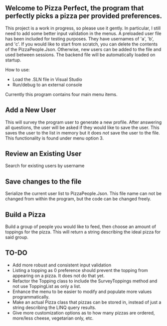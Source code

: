 ## Welcome to Pizza Perfect, the program that perfectly picks a pizza per provided preferences.

This project is a work in progress, so please use it gently. In particular, I still need to add some better input validation in the menus. A preloaded user file has been included for testing purposes. They have usernames of 'a', 'b', and 'c'. If you would like to start from scratch, you can delete the contents of the PizzaPeople.Json. Otherwise, new users can be added to the file and used between sessions. The backend file will be automatically loaded on startup.

How to use:
* Load the .SLN file in Visual Studio
* Run/debug to an external console

Currently this program contains four main menu items.

## Add a New User

This will survey the program user to generate a new profile. After answering all questions, the user will be asked if they would like to save the user. This saves the user to the list in memory but it does *not* save the user to the file. This functionality is found under menu option 3.
    
## Review an Existing User

Search for existing users by username
    
## Save changes to the file

Serialize the current user list to PizzaPeople.Json. This file name can not be changed from within the program, but the code can be changed freely.
    
## Build a Pizza

Build a group of people you would like to feed, then choose an amount of toppings for the pizza. This will return a string describing the ideal pizza for said group.
    
## TO-DO

* Add more robust and consistent input validation
* Listing a topping as 0 preference should prevent the topping from appearing on a pizza. It does not do that yet.
* Refactor the Topping class to include the SurveyToppings method and not use ToppingList as only a list.
* Enhance the menu to be easier to modify and populate more values programmatically.
* Make an actual Pizza class that pizzas can be stored in, instead of just a string describing the LINQ query results.
* Give more customization options as to how many pizzas are ordered, more/less cheese, vegetarian only, etc.
